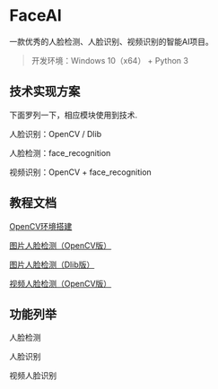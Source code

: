 # FaceAI

一款优秀的人脸检测、人脸识别、视频识别的智能AI项目。

>开发环境：Windows 10（x64） + Python 3

## 技术实现方案 ##

下面罗列一下，相应模块使用到技术.

人脸识别：OpenCV / Dlib

人脸检测：face_recognition

视频识别：OpenCV + face_recognition


## 教程文档 ##

[OpenCV环境搭建](doc/huanjingdajian.md)

[图片人脸检测（OpenCV版）](doc/jiance.md)

[图片人脸检测（Dlib版）](doc/jiance-dlib.md)

[视频人脸检测（OpenCV版）](doc/videojiance.md)



## 功能列举 ##

人脸检测

人脸识别

视频人脸识别



